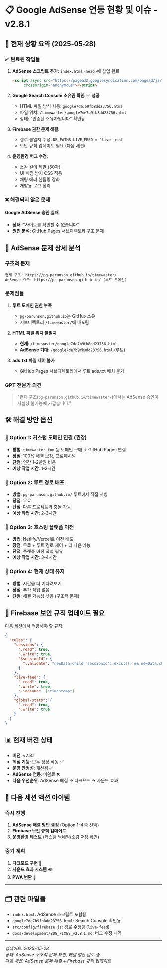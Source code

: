 # 📋 Google AdSense 연동 현황 및 이슈 - v2.8.1

## 🎯 **현재 상황 요약 (2025-05-28)**

### ✅ **완료된 작업들**
1. **AdSense 스크립트 추가**: `index.html` `<head>`에 삽입 완료
   ```html
   <script async src="https://pagead2.googlesyndication.com/pagead/js/adsbygoogle.js?client=ca-pub-4595865601157350"
        crossorigin="anonymous"></script>
   ```

2. **Google Search Console 소유권 확인**: ✅ **성공**
   - HTML 파일 방식 사용: `google7de7b9fb8dd23756.html`
   - 파일 위치: `/timewaster/google7de7b9fb8dd23756.html`
   - 상태: "인증된 소유자입니다" 확인됨

3. **Firebase 권한 문제 해결**: 
   - 경로 불일치 수정: `DB_PATHS.LIVE_FEED = 'live-feed'`
   - 보안 규칙 업데이트 필요 (다음 세션)

4. **운영환경 버그 수정**:
   - 소감 길이 제한 (30자)
   - UI 깨짐 방지 CSS 적용
   - 채팅 에러 핸들링 강화
   - 개발용 로그 정리

### ❌ **해결되지 않은 문제**

#### **Google AdSense 승인 실패**
- **상태**: "사이트를 확인할 수 없습니다" 
- **원인 분석**: GitHub Pages 서브디렉토리 구조 문제

## 🚨 **AdSense 문제 상세 분석**

### **구조적 문제**
```
현재 구조: https://pg-parunson.github.io/timewaster/
AdSense 요구: https://pg-parunson.github.io/ (루트 도메인)
```

### **문제점들**
1. **루트 도메인 권한 부족**
   - `pg-parunson.github.io`는 GitHub 소유
   - 서브디렉토리 `/timewaster/`에 배포됨

2. **HTML 파일 위치 불일치**
   - **현재**: `/timewaster/google7de7b9fb8dd23756.html`
   - **AdSense 기대**: `/google7de7b9fb8dd23756.html` (루트)

3. **ads.txt 파일 제어 불가**
   - GitHub Pages 서브디렉토리에서 루트 ads.txt 배치 불가

### **GPT 전문가 의견**
> "현재 구조(`pg-parunson.github.io/timewaster/`)에서는 AdSense 승인이 사실상 불가능에 가깝습니다."

## 🛠 **해결 방안 옵션**

### **🥇 Option 1: 커스텀 도메인 연결** (권장)
- **방법**: `timewaster.fun` 등 도메인 구매 → GitHub Pages 연결
- **장점**: 100% 해결 보장, 프로페셔널
- **단점**: 연간 1-2만원 비용
- **예상 작업 시간**: 1-2시간

### **🥈 Option 2: 루트 경로 배포**
- **방법**: `pg-parunson.github.io/` 루트에서 직접 서빙
- **장점**: 무료
- **단점**: 다른 프로젝트와 충돌 가능
- **예상 작업 시간**: 2-3시간

### **🥉 Option 3: 호스팅 플랫폼 이전**
- **방법**: Netlify/Vercel로 이전 배포
- **장점**: 무료 + 루트 경로 제어 + 더 나은 기능
- **단점**: 플랫폼 이전 작업 필요
- **예상 작업 시간**: 3-4시간

### **🤷 Option 4: 현재 상태 유지**
- **방법**: 시간을 더 기다려보기
- **장점**: 추가 작업 없음
- **단점**: 해결 가능성 낮음 (구조적 문제)

## 🔄 **Firebase 보안 규칙 업데이트 필요**

다음 세션에서 적용해야 할 규칙:
```json
{
  "rules": {
    "sessions": {
      ".read": true,
      ".write": true,
      "$sessionId": {
        ".validate": "newData.child('sessionId').exists() && newData.child('anonymousName').exists()"
      }
    },
    "live-feed": {
      ".read": true,
      ".write": true,
      ".indexOn": ["timestamp"]
    },
    "global-stats": {
      ".read": true,
      ".write": true
    }
  }
}
```

## 📊 **현재 버전 상태**

- **버전**: v2.8.1
- **핵심 기능**: 모두 정상 작동 ✅
- **운영 안정성**: 개선됨 ✅
- **AdSense 연동**: 미완료 ❌
- **다음 우선순위**: AdSense 해결 → 다크모드 → 사운드 효과

## 🚀 **다음 세션 액션 아이템**

### **즉시 진행**
1. **AdSense 해결 방안 결정** (Option 1-4 중 선택)
2. **Firebase 보안 규칙 업데이트**
3. **운영환경 테스트** (커스텀 닉네임/소감 저장 확인)

### **중기 계획**
1. **다크모드 구현** 🌙
2. **사운드 효과 시스템** 🔊
3. **PWA 변환** 📱

---

## 🗂 **관련 파일들**

- `index.html`: AdSense 스크립트 포함됨
- `google7de7b9fb8dd23756.html`: Search Console 확인용
- `src/config/firebase.js`: 경로 수정됨 (`live-feed`)
- `docs/development/BUG_FIXES_v2.8.1.md`: 버그 수정 내역

---

*업데이트: 2025-05-28*  
*상태: AdSense 구조적 문제 확인, 해결 방안 검토 중*  
*다음 세션: AdSense 문제 해결 + Firebase 규칙 업데이트*
